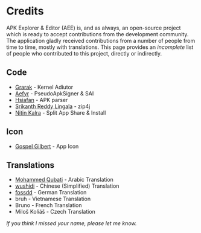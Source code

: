 # Credits
APK Explorer & Editor (AEE) is, and as always, an open-source project which is ready to accept contributions from the development community. The application gladly received contributions from a number of people from time to time, mostly with translations. This page provides an <i>incomplete</i> list of people who contributed to this project, directly or indirectly.

## Code
* [Grarak](https://github.com/Grarak/) - Kernel Adiutor
* [Aefyr](https://github.com/Aefyr) - PseudoApkSigner & SAI
* [Hsiafan](https://github.com/hsiafan/) - APK parser
* [Srikanth Reddy Lingala](https://github.com/srikanth-lingala) - zip4j
* [Nitin Kalra](https://github.com/nkalra0123/) - Split App Share & Install

## Icon
* [Gospel Gilbert](https://t.me/gilgreat0295) - App Icon

## Translations
* [Mohammed Qubati](https://t.me/Alqubati_MrK) - Arabic Translation
* [wushidi](https://t.me/wushidi) - Chinese (Simplified) Translation
* [fossdd](https://chaos.social/@fossdd) - German Translation
* bruh - Vietnamese Translation
* Bruno - French Translation
* Miloš Koliáš - Czech Translation

_If you think I missed your name, please let me know._